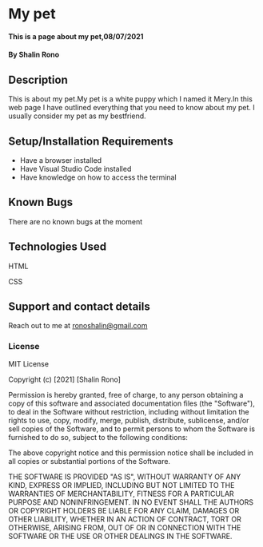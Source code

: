 # My pet
#### This is a page about my pet,08/07/2021
#### By **Shalin Rono**
## Description
This is about my pet.My pet is a white puppy which I named it Mery.In this web page I have outlined everything that you need to know about my pet.
I usually consider my pet as my bestfriend.
## Setup/Installation Requirements
* Have a browser installed
* Have Visual Studio Code installed
* Have knowledge on how to access the terminal 
## Known Bugs
There are no known bugs at the moment
## Technologies Used
 HTML
 
 CSS
 
## Support and contact details
Reach out to me at ronoshalin@gmail.com
### License
MIT License

Copyright (c) [2021] [Shalin Rono]

Permission is hereby granted, free of charge, to any person obtaining a copy
of this software and associated documentation files (the "Software"), to deal
in the Software without restriction, including without limitation the rights
to use, copy, modify, merge, publish, distribute, sublicense, and/or sell
copies of the Software, and to permit persons to whom the Software is
furnished to do so, subject to the following conditions:

The above copyright notice and this permission notice shall be included in all
copies or substantial portions of the Software.

THE SOFTWARE IS PROVIDED "AS IS", WITHOUT WARRANTY OF ANY KIND, EXPRESS OR
IMPLIED, INCLUDING BUT NOT LIMITED TO THE WARRANTIES OF MERCHANTABILITY,
FITNESS FOR A PARTICULAR PURPOSE AND NONINFRINGEMENT. IN NO EVENT SHALL THE
AUTHORS OR COPYRIGHT HOLDERS BE LIABLE FOR ANY CLAIM, DAMAGES OR OTHER
LIABILITY, WHETHER IN AN ACTION OF CONTRACT, TORT OR OTHERWISE, ARISING FROM,
OUT OF OR IN CONNECTION WITH THE SOFTWARE OR THE USE OR OTHER DEALINGS IN THE
SOFTWARE.
